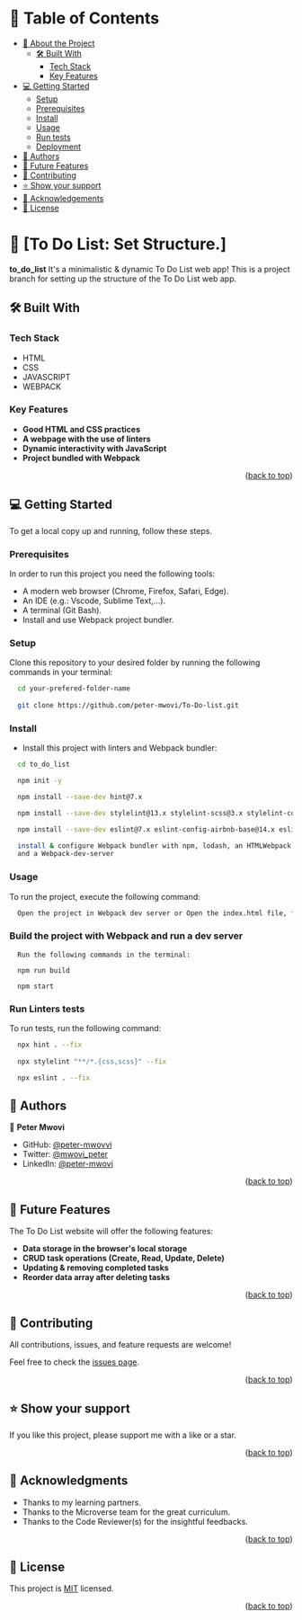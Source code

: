 <a name="readme-top"></a>

# 📗 Table of Contents

- [📖 About the Project](#about-project)
  - [🛠️ Built With](#built-with)
    - [Tech Stack](#tech-stack)
    - [Key Features](#key-features)
- [💻 Getting Started](#getting-started)
  - [Setup](#setup)
  - [Prerequisites](#prerequisites)
  - [Install](#install)
  - [Usage](#usage)
  - [Run tests](#run-tests)
  - [Deployment](#triangular_flag_on_post-deployment)
- [👥 Authors](#authors)
- [🔭 Future Features](#future-features)
- [🤝 Contributing](#contributing)
- [⭐ Show your support](#support)
- [🙏 Acknowledgements](#acknowledgements)
- [📝 License](#license)

<!-- PROJECT DESCRIPTION -->
# 📖 [To Do List: Set Structure.] <a name="about-project"></a>

**to_do_list** It's a minimalistic & dynamic To Do List web app! This is a project branch for setting up the structure of the To Do List web app.


## 🛠️ Built With <a name="built-with"></a>

<!-- Tech Stack -->
### Tech Stack <a name="tech-stack"></a>
- HTML
- CSS
- JAVASCRIPT
- WEBPACK

<!-- Key Features -->
### Key Features <a name="key-features"></a>

- **Good HTML and CSS practices**
- **A webpage with the use of linters**
- **Dynamic interactivity with JavaScript**
- **Project bundled with Webpack**

<p align="right">(<a href="#readme-top">back to top</a>)</p>

<!-- GETTING STARTED -->

## 💻 Getting Started <a name="getting-started"></a>

To get a local copy up and running, follow these steps.

### Prerequisites

In order to run this project you need the following tools:
- A modern web browser (Chrome, Firefox, Safari, Edge).
- An IDE (e.g.: Vscode, Sublime Text,...).
- A terminal (Git Bash).
- Install and use Webpack project bundler.

### Setup

Clone this repository to your desired folder by running the following commands in your terminal:

```sh
  cd your-prefered-folder-name
  
  git clone https://github.com/peter-mwovi/To-Do-list.git
```

### Install

- Install this project with linters and Webpack bundler:

```sh
  cd to_do_list

  npm init -y

  npm install --save-dev hint@7.x

  npm install --save-dev stylelint@13.x stylelint-scss@3.x stylelint-config-standard@21.x stylelint-csstree-validator@1.x

  npm install --save-dev eslint@7.x eslint-config-airbnb-base@14.x eslint-plugin-import@2.x babel-eslint@10.x

  install & configure Webpack bundler with npm, lodash, an HTMLWebpack plugin
  and a Webpack-dev-server
```

### Usage

To run the project, execute the following command:

```sh
  Open the project in Webpack dev server or Open the index.html file, from dist/ folder, on your browser.
```
### Build the project with Webpack and run a dev server
```
  Run the following commands in the terminal:

  npm run build
  
  npm start
```

### Run Linters tests

To run tests, run the following command:

```sh
  npx hint . --fix
  
  npx stylelint "**/*.{css,scss}" --fix

  npx eslint . --fix
```

<!-- AUTHORS -->

## 👥 Authors <a name="authors"></a>


👤 **Peter Mwovi**

- GitHub: [@peter-mwovvi](https://github.com/peter-mwovi/)
- Twitter: [@mwovi_peter](https://twitter.com/mwovi_peter)
- LinkedIn: [@peter-mwovi](https://www.linkedin.com/in/peter-mwovi-57141a179/)

<p align="right">(<a href="#readme-top">back to top</a>)</p>

<!-- FUTURE FEATURES -->

## 🔭 Future Features <a name="future-features"></a>
The To Do List website will offer the following features:
- **Data storage in the browser's local storage**
- **CRUD task operations (Create, Read, Update, Delete)**
- **Updating & removing completed tasks**
- **Reorder data array after deleting tasks**

<p align="right">(<a href="#readme-top">back to top</a>)</p>

<!-- CONTRIBUTING -->

## 🤝 Contributing <a name="contributing"></a>

All contributions, issues, and feature requests are welcome!

Feel free to check the [issues page](../../issues/).

<p align="right">(<a href="#readme-top">back to top</a>)</p>

<!-- SUPPORT -->

## ⭐ Show your support <a name="support"></a>

If you like this project, please support me with a like or a star.

<p align="right">(<a href="#readme-top">back to top</a>)</p>

<!-- ACKNOWLEDGEMENTS -->

## 🙏 Acknowledgments <a name="acknowledgements"></a>

- Thanks to my learning partners.
- Thanks to the Microverse team for the great curriculum.
- Thanks to the Code Reviewer(s) for the insightful feedbacks.

<p align="right">(<a href="#readme-top">back to top</a>)</p>

<!-- LICENSE -->

## 📝 License <a name="license"></a>

This project is [MIT](./LICENSE) licensed.

<p align="right">(<a href="#readme-top">back to top</a>)</p>